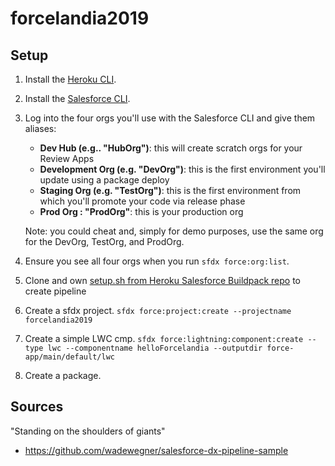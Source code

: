 # forcelandia2019

## Setup
1. Install the [Heroku CLI](https://devcenter.heroku.com/articles/heroku-cli).

1. Install the [Salesforce CLI](https://developer.salesforce.com/tools/sfdxcli).

1. Log into the four orgs you'll use with the Salesforce CLI and give them aliases:

    - **Dev Hub (e.g.. "HubOrg")**: this will create scratch orgs for your Review Apps
    - **Development Org (e.g. "DevOrg")**: this is the first environment you'll update using a package deploy
    - **Staging Org (e.g. "TestOrg")**: this is the first environment from which you'll promote your code via release phase
    - **Prod Org : "ProdOrg"**: this is your production org

    Note: you could cheat and, simply for demo purposes, use the same org for the DevOrg, TestOrg, and ProdOrg.

1. Ensure you see all four orgs when you run `sfdx force:org:list`.

1. Clone and own [setup.sh from Heroku Salesforce Buildpack repo](https://github.com/heroku/salesforce-buildpack/blob/master/scripts/setup.sh) to create pipeline

1. Create a sfdx project. `sfdx force:project:create --projectname forcelandia2019`

1. Create a simple LWC cmp. `sfdx force:lightning:component:create --type lwc --componentname helloForcelandia --outputdir force-app/main/default/lwc`

1. Create a package. 

## Sources 
"Standing on the shoulders of giants"
* https://github.com/wadewegner/salesforce-dx-pipeline-sample